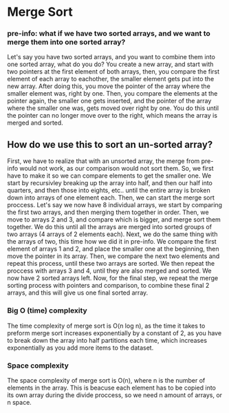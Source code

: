 # Merge Sort

### pre-info: what if we have two sorted arrays, and we want to merge them into one sorted array?

Let's say you have two sorted arrays, and you want to combine them into one sorted array, what do you do? You create a new array, and start with two pointers at the first element of both arrays, then, you compare the first element of each array to eachother, the smaller element gets put into the new array. After doing this, you move the pointer of the array where the smaller element was, right by one. Then, you compare the elements at the pointer again, the smaller one gets inserted, and the pointer of the array where the smaller one was, gets moved over right by one. You do this until the pointer can no longer move over to the right, which means the array is merged and sorted.

## How do we use this to sort an un-sorted array?

First, we have to realize that with an unsorted array, the merge from pre-info would not work, as our comparison would not sort them. So, we first have to make it so we can compare elements to get the smaller one. We start by recursivley breaking up the array into half, and then our half into quarters, and then those into eights, etc.. until the entire array is broken down into arrays of one element each. Then, we can start the merge sort proccess. Let's say we now have 8 individual arrays, we start by comparing the first two arrays, and then merging them together in order. Then, we move to arrays 2 and 3, and compare which is bigger, and merge sort them together. We do this until all the arrays are merged into sorted groups of two arrays (4 arrays of 2 elements each). Next, we do the same thing with the arrays of two, this time how we did it in pre-info. We compare the first element of arrays 1 and 2, and place the smaller one at the beginning, then move the pointer in its array. Then, we compare the next two elements and repeat this process, until these two arrays are sorted. We then repeat the proccess with arrays 3 and 4, until they are also merged and sorted. We now have 2 sorted arrays left. Now, for the final step, we repeat the merge sorting process with pointers and comparison, to combine these final 2 arrays, and this will give us one final sorted array.

### Big O (time) complexity

The time complexity of merge sort is O(n log n), as the time it takes to preform merge sort increases exponentially by a constant of 2, as you have to break down the array into half partitions each time, which increases exponentially as you add more items to the dataset.

### Space complexity

The space complexity of merge sort is O(n), where n is the number of elements in the array. This is beacuse each element has to be copied into its own array during the divide proccess, so we need n amount of arrays, or n space.
